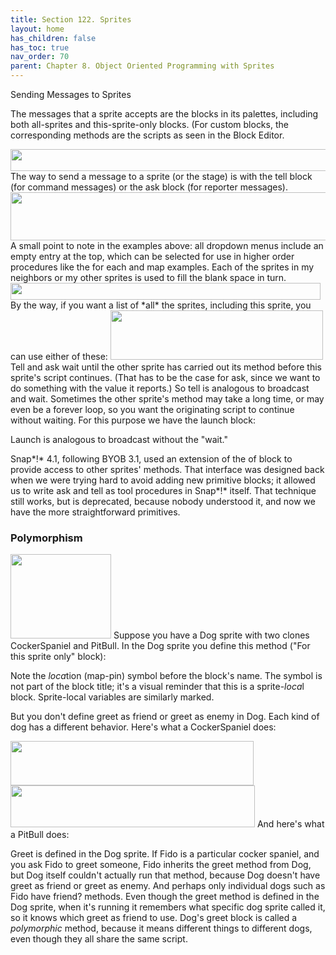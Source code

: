 ```yaml
---
title: Section 122. Sprites
layout: home
has_children: false
has_toc: true
nav_order: 70
parent: Chapter 8. Object Oriented Programming with Sprites
---
```


 Sending Messages to Sprites

The messages that a sprite accepts are the blocks in its palettes,
including both all-sprites and this-sprite-only blocks. (For custom
blocks, the corresponding methods are the scripts as seen in the Block
Editor.

<img src="/snap-manual/assets/images/image750.png" style="width:547px; height:35px">
The way to send a message to a sprite (or
the stage) is with the tell block (for command messages) or the ask
block (for reporter messages).

<img src="/snap-manual/assets/images/image754.png" style="width:599px; height:77px">
A small point to note in the examples
above: all dropdown menus include an empty entry at the top, which can
be selected for use in higher order procedures like the for each and map
examples. Each of the sprites in my neighbors or my other sprites is
used to fill the blank space in turn.

<img src="/snap-manual/assets/images/image758.png" style="width:496px; height:27px">
By the way, if you want a list of *all*
the sprites, including this sprite, you can use either of these:

<img src="/snap-manual/assets/images/image762.png" style="width:340px; height:79px">
Tell and ask wait until the other sprite
has carried out its method before this sprite's script continues. (That
has to be the case for ask, since we want to do something with the value
it reports.) So tell is analogous to broadcast and wait. Sometimes the
other sprite's method may take a long time, or may even be a forever
loop, so you want the originating script to continue without waiting.
For this purpose we have the launch block:

Launch is analogous to broadcast without the "wait."

Snap*!* 4.1, following BYOB 3.1, used an extension of the of block to
provide access to other sprites' methods. That interface was designed
back when we were trying hard to avoid adding new primitive blocks; it
allowed us to write ask and tell as tool procedures in Snap*!* itself.
That technique still works, but is deprecated, because nobody understood
it, and now we have the more straightforward primitives.

### Polymorphism

<img src="/snap-manual/assets/images/image763.png" style="width:161px; height:135px">
Suppose you have a Dog sprite with two
clones CockerSpaniel and PitBull. In the Dog sprite you define this
method ("For this sprite only" block):

Note the *loca*tion (map-pin) symbol before the block's name. The symbol
is not part of the block title; it's a visual reminder that this is a
sprite-*loca*l block. Sprite-local variables are similarly marked.

But you don't define greet as friend or greet as enemy in Dog. Each kind
of dog has a different behavior. Here's what a CockerSpaniel does:

<img src="/snap-manual/assets/images/image764.png" style="width:389px; height:71px">
<img src="/snap-manual/assets/images/image764.png" style="width:391px; height:67px">
And here's what a PitBull does:

Greet is defined in the Dog sprite. If Fido is a particular cocker
spaniel, and you ask Fido to greet someone, Fido inherits the greet
method from Dog, but Dog itself couldn't actually run that method,
because Dog doesn't have greet as friend or greet as enemy. And perhaps
only individual dogs such as Fido have friend? methods. Even though the
greet method is defined in the Dog sprite, when it's running it
remembers what specific dog sprite called it, so it knows which greet as
friend to use. Dog's greet block is called a *polymorphic* method,
because it means different things to different dogs, even though they
all share the same script.


